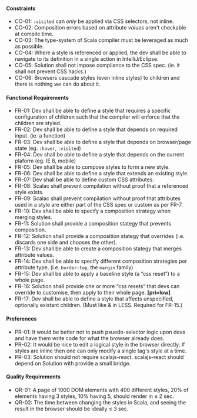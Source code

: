 #### Constraints
* CO-01: `:visited` can *only* be applied via CSS selectors, not inline.
* CO-02: Composition errors based on attribute *values* aren't checkable at compile time.
* CO-03: The type-system of Scala compiler must be leveraged as much as possible.
* CO-04: Where a style is referenced or applied, the dev shall be able to navigate to its definition in a single action in IntelliJ/Eclipse.
* CO-05: Solution shall not impose compliance to the CSS spec. (ie. it shall not prevent CSS hacks.)
* CO-06: Browsers cascade styles (even inline styles) to children and there is nothing we can do about it.

#### Functional Requirements
* FR-01: Dev shall be able to define a style that requires a specific configuration of children such that the compiler will enforce that the children are styled.
* FR-02: Dev shall be able to define a style that depends on required input. (ie. a function)
* FR-03: Dev shall be able to define a style that depends on browser/page state (eg. `:hover`, `:visited`)
* FR-04: Dev shall be able to define a style that depends on the current plaform (eg. IE 8, mobile)
* FR-05: Dev shall be able to compose styles to form a new style.
* FR-06: Dev shall be able to define a style that extends an existing style.
* FR-07: Dev shall be able to define custom CSS attributes.
* FR-08: Scalac shall prevent compilation without proof that a referenced style exists.
* FR-09: Scalac shall prevent compilation without proof that attributes used in a style are either part of the CSS spec or custom as per FR-7.
* FR-10: Dev shall be able to specify a composition strategy when merging styles.
* FR-11: Solution shall provide a composition stategy that prevents composition.
* FR-12: Solution shall provide a composition stategy that overrides (i.e. discards one side and chooses the other).
* FR-13: Dev shall be able to create a composition stategy that merges attribute values.
* FR-14: Dev shall be able to specify different composition strategies per attribute type. (i.e. `border-top`, the `margin` family)
* FR-15: Dev shall be able to apply a baseline style (a “css reset”) to a whole page.
* FR-16: Solution shall provide one or more “css resets” that devs can override to customise, then apply to their whole page. **[pri=low]**
* FR-17: Dev shall be able to define a style that affects unspecified, optionally existant children. (Must like & in LESS. Required for FR-15.)

#### Preferences
* PR-01: It would be better not to push psuedo-selector logic upon devs and have them write code for what the browser already does.
* PR-02: It would be nice to edit a logical style in the browser directly. If styles are inline then one can only modify a single tag's style at a time.
* PR-03: Solution should not require scalajs-react. scalajs-react should depend on Solution with provide a small bridge.

#### Quality Requirements
* QR-01: A page of 1000 DOM elements with 400 different styles, 20% of elements having 3 styles, 10% having 5, should render in ≤ 2 sec.
* QR-02: The time between changing the styles in Scala, and seeing the result in the browser should be ideally ≤ 3 sec.


